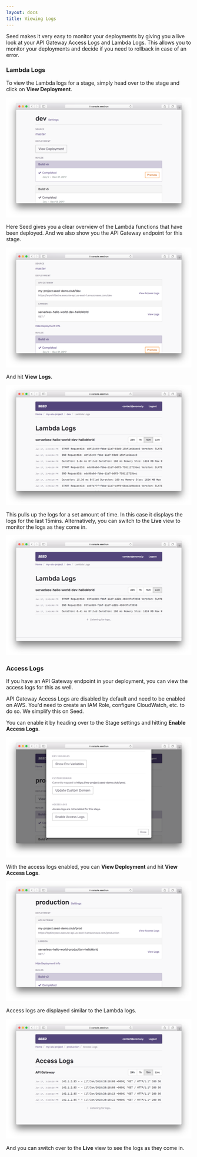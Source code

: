 ```yaml
---
layout: docs
title: Viewing Logs
---
```


Seed makes it very easy to monitor your deployments by giving you a live look at your API Gateway Access Logs and Lambda Logs. This allows you to monitor your deployments and decide if you need to rollback in case of an error.

### Lambda Logs

To view the Lambda logs for a stage, simply head over to the stage and click on **View Deployment**.

![View Deployment](/assets/docs/viewing-logs/view-deployment.png)

Here Seed gives you a clear overview of the Lambda functions that have been deployed. And we also show you the API Gateway endpoint for this stage.

![Deployment Info](/assets/docs/viewing-logs/deployment-info.png)

And hit **View Logs**.

![Lambda Logs](/assets/docs/viewing-logs/lambda-logs.png)

This pulls up the logs for a set amount of time. In this case it displays the logs for the last 15mins. Alternatively, you can switch to the **Live** view to monitor the logs as they come in.

![Lambda Logs Live](/assets/docs/viewing-logs/lambda-logs-live.png)

### Access Logs

If you have an API Gateway endpoint in your deployment, you can view the access logs for this as well.

API Gateway Access Logs are disabled by default and need to be enabled on AWS. You'd need to create an IAM Role, configure CloudWatch, etc. to do so. We simplify this on Seed.

You can enable it by heading over to the Stage settings and hitting **Enable Access Logs**.

![Enable Access Logs](/assets/docs/viewing-logs/enable-access-logs.png)

With the access logs enabled, you can **View Deployment** and hit **View Access Logs**.

![View Access Logs](/assets/docs/viewing-logs/view-access-logs.png)

Access logs are displayed similar to the Lambda logs. 

![Access Logs](/assets/docs/viewing-logs/access-logs.png)

And you can switch over to the **Live** view to see the logs as they come in.

